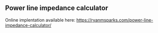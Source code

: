 ## Power line impedance calculator

Online implentation available here: https://ryanmsparks.com/power-line-impedance-calculator/ 
